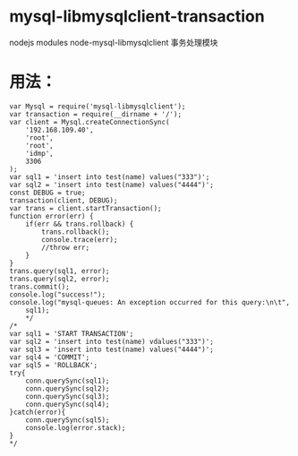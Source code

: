 mysql-libmysqlclient-transaction
======================================

nodejs modules node-mysql-libmysqlclient 事务处理模块


用法：
=====================================


    var Mysql = require('mysql-libmysqlclient');
    var transaction = require(__dirname + '/');
    var client = Mysql.createConnectionSync(
        '192.168.109.40',
        'root',
        'root',
        'idmp',
        3306
    );
    var sql1 = 'insert into test(name) values("333")';
    var sql2 = 'insert into test(name) values("4444")';
    const DEBUG = true;
    transaction(client, DEBUG);
    var trans = client.startTransaction();
    function error(err) {
        if(err && trans.rollback) {
            trans.rollback();
            console.trace(err);
            //throw err;
        }
    }
    trans.query(sql1, error);
    trans.query(sql2, error);
    trans.commit();
    console.log("success!");
    console.log("mysql-queues: An exception occurred for this query:\n\t",
        sql1);
        */
    /*
    var sql1 = 'START TRANSACTION';
    var sql2 = 'insert into test(name) vdalues("333")';
    var sql3 = 'insert into test(name) values("4444")';
    var sql4 = 'COMMIT';
    var sql5 = 'ROLLBACK';
    try{
        conn.querySync(sql1);
        conn.querySync(sql2);
        conn.querySync(sql3);
        conn.querySync(sql4);
    }catch(error){
        conn.querySync(sql5);
        console.log(error.stack);
    }
    */
